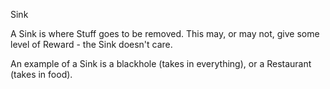 Sink

A Sink is where Stuff goes to be removed. This may, or may not, give some level of Reward - the Sink doesn't care.

An example of a Sink is a blackhole (takes in everything), or a Restaurant (takes in food).
